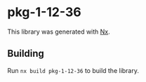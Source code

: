# pkg-1-12-36

This library was generated with [Nx](https://nx.dev).

## Building

Run `nx build pkg-1-12-36` to build the library.
